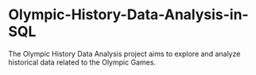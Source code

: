 # Olympic-History-Data-Analysis-in-SQL
The Olympic History Data Analysis project aims to explore and analyze historical data related to the Olympic Games.
